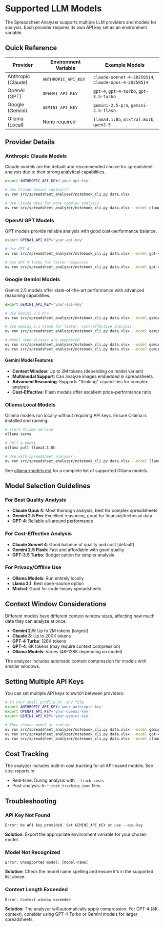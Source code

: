 # Supported LLM Models

The Spreadsheet Analyzer supports multiple LLM providers and models for analysis. Each provider requires its own API key set as an environment variable.

## Quick Reference

| Provider           | Environment Variable | Example Models                                       |
| ------------------ | -------------------- | ---------------------------------------------------- |
| Anthropic (Claude) | `ANTHROPIC_API_KEY`  | `claude-sonnet-4-20250514`, `claude-opus-4-20250514` |
| OpenAI (GPT)       | `OPENAI_API_KEY`     | `gpt-4`, `gpt-4-turbo`, `gpt-3.5-turbo`              |
| Google (Gemini)    | `GEMINI_API_KEY`     | `gemini-2.5-pro`, `gemini-2.5-flash`                 |
| Ollama (Local)     | None required        | `llama3.1:8b`, `mixtral:8x7b`, `qwen2.5`             |

## Provider Details

### Anthropic Claude Models

Claude models are the default and recommended choice for spreadsheet analysis due to their strong analytical capabilities.

```bash
export ANTHROPIC_API_KEY='your-api-key'

# Use Claude Sonnet (default)
uv run src/spreadsheet_analyzer/notebook_cli.py data.xlsx

# Use Claude Opus for more complex analysis
uv run src/spreadsheet_analyzer/notebook_cli.py data.xlsx --model claude-opus-4-20250514
```

### OpenAI GPT Models

GPT models provide reliable analysis with good cost-performance balance.

```bash
export OPENAI_API_KEY='your-api-key'

# Use GPT-4
uv run src/spreadsheet_analyzer/notebook_cli.py data.xlsx --model gpt-4

# Use GPT-4 Turbo for faster responses
uv run src/spreadsheet_analyzer/notebook_cli.py data.xlsx --model gpt-4-turbo
```

### Google Gemini Models

Gemini 2.5 models offer state-of-the-art performance with advanced reasoning capabilities.

```bash
export GEMINI_API_KEY='your-api-key'

# Use Gemini 2.5 Pro
uv run src/spreadsheet_analyzer/notebook_cli.py data.xlsx --model gemini-2.5-pro

# Use Gemini 2.5 Flash for faster, cost-effective analysis
uv run src/spreadsheet_analyzer/notebook_cli.py data.xlsx --model gemini-2.5-flash

# Model name aliases are supported
uv run src/spreadsheet_analyzer/notebook_cli.py data.xlsx --model gemini-pro    # Maps to gemini-2.5-pro-latest
uv run src/spreadsheet_analyzer/notebook_cli.py data.xlsx --model gemini-flash  # Maps to gemini-2.5-flash-latest
```

#### Gemini Model Features

- **Context Window**: Up to 2M tokens (depending on model variant)
- **Multimodal Support**: Can analyze images embedded in spreadsheets
- **Advanced Reasoning**: Supports "thinking" capabilities for complex analysis
- **Cost-Effective**: Flash models offer excellent price-performance ratio

### Ollama Local Models

Ollama models run locally without requiring API keys. Ensure Ollama is installed and running.

```bash
# Start Ollama service
ollama serve

# Pull a model
ollama pull llama3.1:8b

# Use with spreadsheet analyzer
uv run src/spreadsheet_analyzer/notebook_cli.py data.xlsx --model llama3.1:8b
```

See [ollama-models.md](./ollama-models.md) for a complete list of supported Ollama models.

## Model Selection Guidelines

### For Best Quality Analysis

- **Claude Opus 4**: Most thorough analysis, best for complex spreadsheets
- **Gemini 2.5 Pro**: Excellent reasoning, good for financial/technical data
- **GPT-4**: Reliable all-around performance

### For Cost-Effective Analysis

- **Claude Sonnet 4**: Good balance of quality and cost (default)
- **Gemini 2.5 Flash**: Fast and affordable with good quality
- **GPT-3.5 Turbo**: Budget option for simpler analysis

### For Privacy/Offline Use

- **Ollama Models**: Run entirely locally
- **Llama 3.1**: Best open-source option
- **Mixtral**: Good for code-heavy spreadsheets

## Context Window Considerations

Different models have different context window sizes, affecting how much data they can analyze at once:

- **Gemini 2.5**: Up to 2M tokens (largest)
- **Claude 3**: Up to 200K tokens
- **GPT-4 Turbo**: 128K tokens
- **GPT-4**: 8K tokens (may require context compression)
- **Ollama Models**: Varies (4K-128K depending on model)

The analyzer includes automatic context compression for models with smaller windows.

## Setting Multiple API Keys

You can set multiple API keys to switch between providers:

```bash
# In your shell profile or .env file
export ANTHROPIC_API_KEY='your-anthropic-key'
export OPENAI_API_KEY='your-openai-key'
export GEMINI_API_KEY='your-gemini-key'

# Then choose model at runtime
uv run src/spreadsheet_analyzer/notebook_cli.py data.xlsx --model gemini-2.5-flash
uv run src/spreadsheet_analyzer/notebook_cli.py data.xlsx --model gpt-4
uv run src/spreadsheet_analyzer/notebook_cli.py data.xlsx --model claude-sonnet-4-20250514
```

## Cost Tracking

The analyzer includes built-in cost tracking for all API-based models. See cost reports in:

- Real-time: During analysis with `--track-costs`
- Post-analysis: In `*_cost_tracking.json` files

## Troubleshooting

### API Key Not Found

```
Error: No API key provided. Set GEMINI_API_KEY or use --api-key
```

**Solution**: Export the appropriate environment variable for your chosen model.

### Model Not Recognized

```
Error: Unsupported model: [model-name]
```

**Solution**: Check the model name spelling and ensure it's in the supported list above.

### Context Length Exceeded

```
Error: Context window exceeded
```

**Solution**: The analyzer will automatically apply compression. For GPT-4 (8K context), consider using GPT-4 Turbo or Gemini models for larger spreadsheets.
